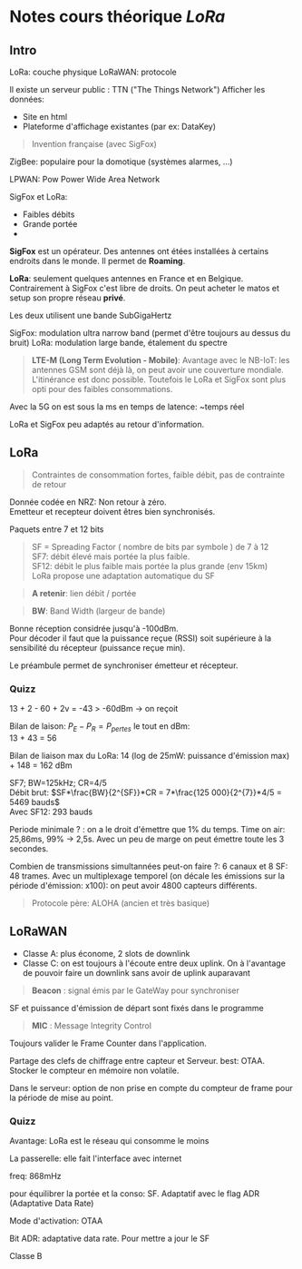 # Notes cours théorique *LoRa*

## Intro

LoRa: couche physique
LoRaWAN: protocole

Il existe un serveur public : TTN ("The Things Network")
Afficher les données:
- Site en html
- Plateforme d'affichage existantes (par ex: DataKey)
>Invention française (avec SigFox)


ZigBee: populaire pour la domotique (systèmes alarmes, ...)

LPWAN: Pow Power Wide Area Network

SigFox et LoRa:
- Faibles débits
- Grande portée
- 


**SigFox** est un opérateur. Des antennes ont étées installées à certains endroits dans le monde. Il permet de **Roaming**.

**LoRa**: seulement quelques antennes en France et en Belgique. Contrairement à SigFox c'est libre de droits. On peut acheter le matos et setup son propre réseau **privé**.


Les deux utilisent une bande SubGigaHertz

SigFox: modulation ultra narrow band (permet d'être toujours au dessus du bruit)
LoRa: modulation large bande, étalement du spectre

>**LTE-M (Long Term Evolution - Mobile)**: Avantage avec le NB-IoT: les antennes GSM sont déjà là, on peut avoir une couverture mondiale. L'itinérance est donc possible. Toutefois le LoRa et SigFox sont plus opti pour des faibles consommations.

Avec la 5G on est sous la ms en temps de latence: ~temps réel

LoRa et SigFox peu adaptés au retour d'information.



## LoRa

>Contraintes de consommation fortes, faible débit, pas de contrainte de retour

Donnée codée en NRZ: Non retour à zéro.\
Emetteur et recepteur doivent êtres bien synchronisés.

Paquets entre 7 et 12 bits

>SF = Spreading Factor ( nombre de bits  par symbole ) de 7 à 12\
SF7: débit élevé mais portée la plus faible.\
SF12: débit le plus faible mais portée la plus grande (env 15km)\
LoRa propose une adaptation automatique du SF

>**A retenir**: lien débit / portée

>**BW**: Band Width (largeur de bande)


Bonne réception considrée jusqu'à -100dBm.\
Pour décoder il faut que la puissance reçue (RSSI) soit supérieure à la sensibilité du récepteur (puissance reçue min).




Le préambule permet de synchroniser émetteur et récepteur.

### Quizz

13 + 2 - 60 + 2v = -43 > -60dBm -> on reçoit

Bilan de laison: $P_E - P_R = P_{pertes}$ le tout en dBm:\
13 + 43 = 56

Bilan de liaison max du LoRa: 14 (log de 25mW: puissance d'émission max) + 148 = 162 dBm

SF7; BW=125kHz; CR=4/5\
Débit brut: $SF*\frac{BW}{2^{SF}}*CR = 7*\frac{125 000}{2^{7}}*4/5 = 5469 bauds$\
Avec SF12: 293 bauds



Periode minimale ? : on a le droit d'émettre que 1% du temps. Time on air: 25,86ms, 99% -> 2,5s. Avec un peu de marge on peut émettre toute les 3 secondes.



Combien de transmissions simultannées peut-on faire ?: 6 canaux et 8 SF: 48 trames. Avec un multiplexage temporel (on décale les émissions sur la période d'émission: x100): on peut avoir 4800 capteurs différents.



>Protocole père: ALOHA (ancien et très basique)



## LoRaWAN

- Classe A: plus économe, 2 slots de downlink
- Classe C: on est toujours à l'écoute entre deux uplink. On à l'avantage de pouvoir faire un downlink sans avoir de uplink auparavant

>**Beacon** : signal émis par le GateWay pour synchroniser 


SF et puissance d'émission de départ sont fixés dans le programme

>**MIC** : Message Integrity Control


Toujours valider le Frame Counter dans l'application.


Partage des clefs de chiffrage entre capteur et Serveur. best: OTAA.
Stocker le compteur en mémoire non volatile.

Dans le serveur: option de non prise en compte du compteur de frame pour la période de mise au point.



### Quizz

Avantage: LoRa est le réseau qui consomme le moins

La passerelle: elle fait l'interface avec internet

freq: 868mHz

pour équilibrer la portée et la conso: SF. Adaptatif avec le flag ADR (Adaptative Data Rate)

Mode d'activation: OTAA

Bit ADR: adaptative data rate. Pour mettre a jour le SF

Classe B
